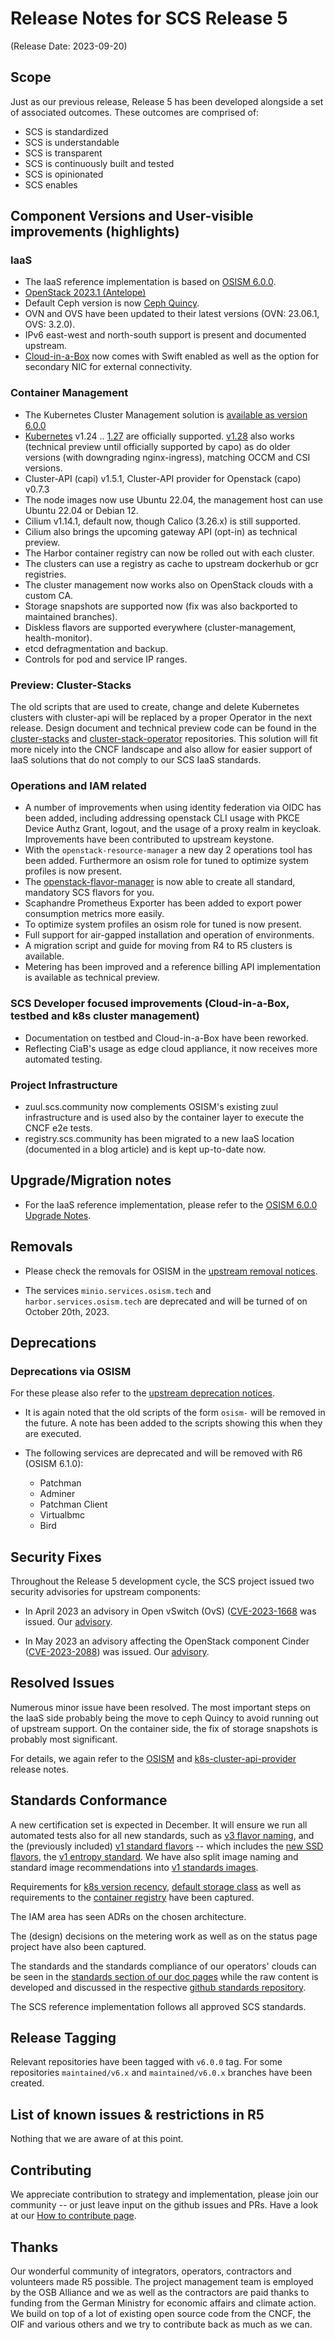 # Release Notes for SCS Release 5
(Release Date: 2023-09-20)

## Scope

Just as our previous release, Release 5 has been developed alongside a set of associated outcomes.
These outcomes are comprised of:

* SCS is standardized
* SCS is understandable
* SCS is transparent
* SCS is continuously built and tested
* SCS is opinionated
* SCS enables

## Component Versions and User-visible improvements (highlights)

### IaaS

* The IaaS reference implementation is based on [OSISM 6.0.0](https://release.osism.tech/notes/6.0.0.html).
* [OpenStack 2023.1 (Antelope)](https://releases.openstack.org/antelope/highlights.html)
* Default Ceph version is now [Ceph Quincy](https://docs.ceph.com/en/reef/releases/quincy/#v17-2-5-quincy).
* OVN and OVS have been updated to their latest versions (OVN: 23.06.1, OVS: 3.2.0).
* IPv6 east-west and north-south support is present and documented upstream.
* [Cloud-in-a-Box](https://github.com/osism/cloud-in-a-box) now comes with Swift enabled as well as the option
for secondary NIC for external connectivity.

### Container Management

* The Kubernetes Cluster Management solution is [available as version 6.0.0](https://github.com/SovereignCloudStack/k8s-cluster-api-provider/blob/main/Release-Notes-R5.md)
* [Kubernetes](https://github.com/kubernetes/kubernetes) v1.24 .. [1.27](https://github.com/kubernetes/kubernetes/releases/tag/v1.27.6) are officially supported. [v1.28](https://github.com/kubernetes/kubernetes/releases/tag/v1.28.2) also works (technical preview until officially supported by capo) as do older versions (with downgrading nginx-ingress), matching OCCM and CSI versions.
* Cluster-API (capi) v1.5.1, Cluster-API provider for Openstack (capo) v0.7.3 
* The node images now use Ubuntu 22.04, the management host can use Ubuntu 22.04 or Debian 12.
* Cilium v1.14.1, default now, though Calico (3.26.x) is still supported.
* Cilium also brings the upcoming gateway API (opt-in) as technical preview.
* The Harbor container registry can now be rolled out with each cluster.
* The clusters can use a registry as cache to upstream dockerhub or gcr registries.
* The cluster management now works also on OpenStack clouds with a custom CA.
* Storage snapshots are supported now (fix was also backported to maintained branches).
* Diskless flavors are supported everywhere (cluster-management, health-monitor).
* etcd defragmentation and backup.
* Controls for pod and service IP ranges.

### Preview: Cluster-Stacks
The old scripts that are used to create, change and delete Kubernetes clusters with
cluster-api will be replaced by a proper Operator in the next release.
Design document and technical preview code can be found in the
[cluster-stacks](https://github.com/SovereignCloudStack/cluster-stacks)
and [cluster-stack-operator](https://github.com/SovereignCloudStack/cluster-stack-operator)
repositories. This solution will fit more nicely into the CNCF landscape and
also allow for easier support of IaaS solutions that do not comply to our SCS
IaaS standards.

### Operations and IAM related

* A number of improvements when using identity federation via OIDC has been added, including
  addressing openstack CLI usage with PKCE Device Authz Grant, logout, and the usage of a
  proxy realm in keycloak. Improvements have been contributed to upstream keystone.
* With the `openstack-resource-manager` a new day 2 operations tool has been added.
  Furthermore an osism role for tuned to optimize system profiles is now present.
* The [openstack-flavor-manager](https://github.com/osism/openstack-flavor-manager) is now able to create all standard, mandatory SCS flavors for you.
* Scaphandre Prometheus Exporter has been added to export power consumption metrics more easily.
* To optimize system profiles an osism role for tuned is now present.
* Full support for air-gapped installation and operation of environments.
* A migration script and guide for moving from R4 to R5 clusters is available.
* Metering has been improved and a reference billing API implementation is available as technical preview.

### SCS Developer focused improvements (Cloud-in-a-Box, testbed and k8s cluster management)

* Documentation on testbed and Cloud-in-a-Box have been reworked.
* Reflecting CiaB's usage as edge cloud appliance, it now receives more automated testing.

### Project Infrastructure
* zuul.scs.community now complements OSISM's existing zuul infrastructure and is used also
  by the container layer to execute the CNCF e2e tests.
* registry.scs.community has been migrated to a new IaaS location (documented in a blog
  article) and is kept up-to-date now.

## Upgrade/Migration notes

* For the IaaS reference implementation, please refer to the [OSISM 6.0.0 Upgrade Notes](https://release.osism.tech/notes/6.0.0.html#upgrade-notes).

## Removals

* Please check the removals for OSISM in the [upstream removal notices](https://release.osism.tech/notes/6.0.0.html#removals).

* The services `minio.services.osism.tech` and `harbor.services.osism.tech` are deprecated and will be turned of on October 20th, 2023.

## Deprecations

### Deprecations via OSISM

For these please also refer to the [upstream deprecation notices](https://release.osism.tech/notes/6.0.0.html#deprecations).

* It is again noted that the old scripts of the form ``osism-`` will be removed in the future.
  A note has been added to the scripts showing this when they are executed.

* The following services are deprecated and will be removed with R6 (OSISM 6.1.0):
  * Patchman
  * Adminer
  * Patchman Client
  * Virtualbmc
  * Bird

## Security Fixes

Throughout the Release 5 development cycle, the SCS project issued two security advisories for upstream components:

* In April 2023 an advisory in Open vSwitch (OvS) ([CVE-2023-1668](https://cve.report/CVE-2023-1668) was issued.
Our [advisory](https://scs.community/security/2023/04/21/cve-2023-1668/).

* In May 2023 an advisory affecting the OpenStack component Cinder ([CVE-2023-2088](https://cve.report/CVE-2023-2088)) was issued.
Our [advisory](https://scs.community/security/2023/05/10/cve-2023-2088/).

## Resolved Issues
Numerous minor issue have been resolved. The most important steps on the IaaS side probably being the move to ceph Quincy
to avoid running out of upstream support. On the container side, the fix of storage snapshots is probably most significant.

For details, we again refer to the [OSISM](https://release.osism.tech/notes/6.0.0.html) and
[k8s-cluster-api-provider](https://github.com/SovereignCloudStack/k8s-cluster-api-provider/blob/main/Release-Notes-R5.md) release notes.

## Standards Conformance
A new certification set is expected in December. It will ensure we
run all automated tests also for all new standards, such as
[v3 flavor naming](https://github.com/SovereignCloudStack/standards/blob/main/Standards/scs-0100-v3-flavor-naming.md),
and the (previously included) [v1 standard flavors](https://github.com/SovereignCloudStack/standards/blob/main/Standards/scs-0103-v1-standard-flavors.md) -- which includes the [new SSD flavors](https://github.com/SovereignCloudStack/standards/blob/main/Standards/scs-0110-v1-ssd-flavors.md$a), the [v1 entropy standard](https://github.com/SovereignCloudStack/standards/blob/main/Standards/scs-0101-v1-entropy.md). We have also split image naming and standard image recommendations into [v1 standards images](https://github.com/SovereignCloudStack/standards/blob/main/Standards/scs-0104-v1-standard-images.md).

Requirements for [k8s version recency](https://github.com/SovereignCloudStack/standards/blob/main/Standards/scs-0210-v1-k8s-new-version-policy.md), [default storage class](https://github.com/SovereignCloudStack/standards/blob/main/Standards/scs-0211-v1-kaas-default-storage-class.md) as well as requirements to the [container registry](https://github.com/SovereignCloudStack/standards/blob/main/Standards/scs-0212-v1-requirements-for-container-registry.md) have been captured.

The IAM area has seen ADRs on the chosen architecture.

The (design) decisions on the metering work as well as on the status page project have also been
captured.

The standards and the standards compliance of our operators' clouds can be seen in the
[standards section of our doc pages](https://docs.scs.community/standards) while the raw content is developed
and discussed in the respective [github standards repository](https://github.com/SovereignCloudStack/standards).

The SCS reference implementation follows all approved SCS standards.

## Release Tagging
Relevant repositories have been tagged with `v6.0.0` tag.
For some repositories `maintained/v6.x` and `maintained/v6.0.x` branches have been created.

## List of known issues & restrictions in R5
Nothing that we are aware of at this point.

## Contributing

We appreciate contribution to strategy and implementation, please join
our community -- or just leave input on the github issues and PRs.
Have a look at our [How to contribute page](https://scs.community/contribute/).

## Thanks

Our wonderful community of integrators, operators, contractors and volunteers
made R5 possible. The project management team is employed by the OSB Alliance
and we as well as the contractors are paid thanks to funding from the German
Ministry for economic affairs and climate action. We build on top of a lot of
existing open source code from the CNCF, the OIF and various others and we
try to contribute back as much as we can.
